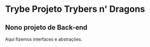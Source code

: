 # Trybe Projeto Trybers n' Dragons
## Nono projeto de Back-end

Aqui fizemos interfaces e abstrações.
